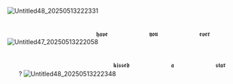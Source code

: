 ![Untitled48_20250513222331](https://github.com/user-attachments/assets/fc5f3292-2e52-43b1-9c29-8f774636b21f)

⠀ ㅤ ⠀ ㅤ ㅤㅤㅤㅤ ㅤㅤㅤㅤㅤㅤㅤㅤㅤㅤㅤㅤㅤㅤㅤㅤㅤㅤㅤ     ㅤㅤㅤㅤㅤㅤㅤㅤㅤㅤㅤ    ㅤㅤㅤㅤㅤ ㅤㅤㅤㅤㅤㅤㅤㅤㅤ𝖍𝖆𝖛𝖊ㅤㅤㅤㅤㅤ  ㅤㅤ𝖞𝖔𝖚ㅤㅤㅤㅤㅤ  ㅤㅤ𝖊𝖛𝖊𝖗
![Untitled47_20250513222058](https://github.com/user-attachments/assets/24a70bce-8db2-4942-933c-3784d6afee27)

⠀ ㅤ ㅤㅤㅤㅤ ㅤㅤ⠀ㅤㅤㅤㅤㅤㅤㅤㅤㅤㅤ   ㅤㅤㅤㅤㅤㅤㅤㅤㅤㅤㅤ    ㅤㅤㅤㅤㅤㅤㅤㅤㅤㅤㅤ    ㅤㅤㅤㅤㅤㅤ ㅤㅤㅤㅤㅤㅤㅤㅤㅤ𝖐𝖎𝖘𝖘𝖊𝖉ㅤㅤㅤㅤㅤ  ㅤㅤ𝖆ㅤㅤㅤㅤㅤㅤㅤ  𝖘𝖙𝖆𝖗ㅤㅤ?
![Untitled48_20250513222348](https://github.com/user-attachments/assets/08a2e80a-d608-4c6e-92ef-3aaf4fc8e74f)

